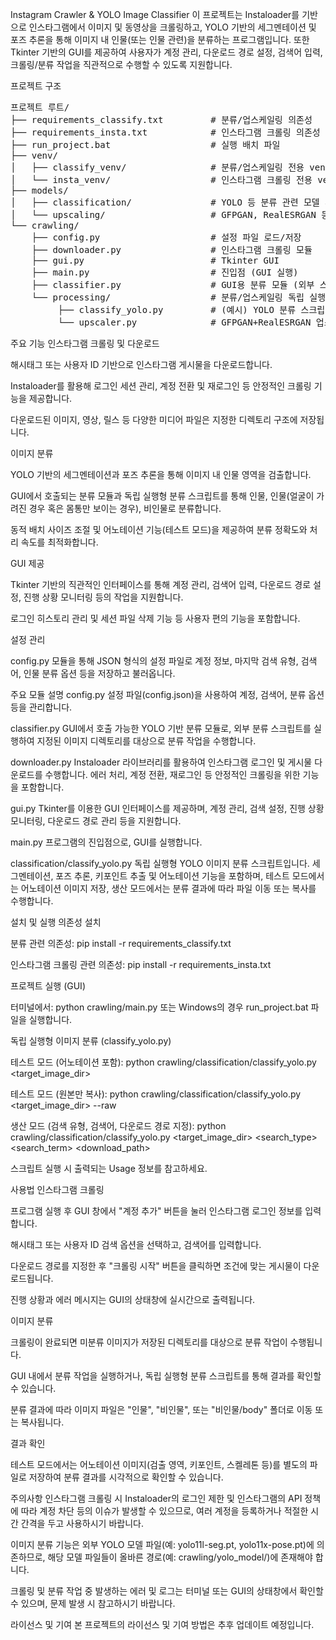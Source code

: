 Instagram Crawler & YOLO Image Classifier
이 프로젝트는 Instaloader를 기반으로 인스타그램에서 이미지 및 동영상을 크롤링하고, YOLO 기반의 세그멘테이션 및 포즈 추론을 통해 이미지 내 인물(또는 인물 관련)을 분류하는 프로그램입니다. 또한 Tkinter 기반의 GUI를 제공하여 사용자가 계정 관리, 다운로드 경로 설정, 검색어 입력, 크롤링/분류 작업을 직관적으로 수행할 수 있도록 지원합니다.

프로젝트 구조

<pre>
프로젝트 루트/
├── requirements_classify.txt         # 분류/업스케일링 의존성
├── requirements_insta.txt            # 인스타그램 크롤링 의존성
├── run_project.bat                   # 실행 배치 파일
├── venv/
│   ├── classify_venv/                # 분류/업스케일링 전용 venv (torch, gfpgan, realesrgan 등)
│   └── insta_venv/                   # 인스타그램 크롤링 전용 venv (Instaloader 등)
├── models/
│   ├── classification/               # YOLO 등 분류 관련 모델 파일
│   └── upscaling/                    # GFPGAN, RealESRGAN 등 업스케일링 관련 모델 파일
└── crawling/
    ├── config.py                     # 설정 파일 로드/저장
    ├── downloader.py                 # 인스타그램 크롤링 모듈
    ├── gui.py                        # Tkinter GUI
    ├── main.py                       # 진입점 (GUI 실행)
    ├── classifier.py                 # GUI용 분류 모듈 (외부 스크립트 호출)
    └── processing/                   # 분류/업스케일링 독립 실행형 스크립트 모음
         ├── classify_yolo.py         # (예시) YOLO 분류 스크립트
         └── upscaler.py              # GFPGAN+RealESRGAN 업스케일링 스크립트
</pre>
주요 기능
인스타그램 크롤링 및 다운로드

해시태그 또는 사용자 ID 기반으로 인스타그램 게시물을 다운로드합니다.

Instaloader를 활용해 로그인 세션 관리, 계정 전환 및 재로그인 등 안정적인 크롤링 기능을 제공합니다.

다운로드된 이미지, 영상, 릴스 등 다양한 미디어 파일은 지정한 디렉토리 구조에 저장됩니다.

이미지 분류

YOLO 기반의 세그멘테이션과 포즈 추론을 통해 이미지 내 인물 영역을 검출합니다.

GUI에서 호출되는 분류 모듈과 독립 실행형 분류 스크립트를 통해 인물, 인물(얼굴이 가려진 경우 혹은 몸통만 보이는 경우), 비인물로 분류합니다.

동적 배치 사이즈 조절 및 어노테이션 기능(테스트 모드)을 제공하여 분류 정확도와 처리 속도를 최적화합니다.

GUI 제공

Tkinter 기반의 직관적인 인터페이스를 통해 계정 관리, 검색어 입력, 다운로드 경로 설정, 진행 상황 모니터링 등의 작업을 지원합니다.

로그인 히스토리 관리 및 세션 파일 삭제 기능 등 사용자 편의 기능을 포함합니다.

설정 관리

config.py 모듈을 통해 JSON 형식의 설정 파일로 계정 정보, 마지막 검색 유형, 검색어, 인물 분류 옵션 등을 저장하고 불러옵니다.

주요 모듈 설명
config.py
설정 파일(config.json)을 사용하여 계정, 검색어, 분류 옵션 등을 관리합니다.

classifier.py
GUI에서 호출 가능한 YOLO 기반 분류 모듈로, 외부 분류 스크립트를 실행하여 지정된 이미지 디렉토리를 대상으로 분류 작업을 수행합니다.

downloader.py
Instaloader 라이브러리를 활용하여 인스타그램 로그인 및 게시물 다운로드를 수행합니다.
에러 처리, 계정 전환, 재로그인 등 안정적인 크롤링을 위한 기능을 포함합니다.

gui.py
Tkinter를 이용한 GUI 인터페이스를 제공하며, 계정 관리, 검색 설정, 진행 상황 모니터링, 다운로드 경로 관리 등을 지원합니다.

main.py
프로그램의 진입점으로, GUI를 실행합니다.

classification/classify_yolo.py
독립 실행형 YOLO 이미지 분류 스크립트입니다.
세그멘테이션, 포즈 추론, 키포인트 추출 및 어노테이션 기능을 포함하며,
테스트 모드에서는 어노테이션 이미지 저장, 생산 모드에서는 분류 결과에 따라 파일 이동 또는 복사를 수행합니다.

설치 및 실행
의존성 설치

분류 관련 의존성:
pip install -r requirements_classify.txt

인스타그램 크롤링 관련 의존성:
pip install -r requirements_insta.txt

프로젝트 실행 (GUI)

터미널에서:
python crawling/main.py
또는 Windows의 경우 run_project.bat 파일을 실행합니다.


독립 실행형 이미지 분류 (classify_yolo.py)

테스트 모드 (어노테이션 포함):
python crawling/classification/classify_yolo.py <target_image_dir>

테스트 모드 (원본만 복사):
python crawling/classification/classify_yolo.py <target_image_dir> --raw

생산 모드 (검색 유형, 검색어, 다운로드 경로 지정):
python crawling/classification/classify_yolo.py <target_image_dir> <search_type> <search_term> <download_path>

스크립트 실행 시 출력되는 Usage 정보를 참고하세요.

사용법
인스타그램 크롤링

프로그램 실행 후 GUI 창에서 "계정 추가" 버튼을 눌러 인스타그램 로그인 정보를 입력합니다.

해시태그 또는 사용자 ID 검색 옵션을 선택하고, 검색어를 입력합니다.

다운로드 경로를 지정한 후 "크롤링 시작" 버튼을 클릭하면 조건에 맞는 게시물이 다운로드됩니다.

진행 상황과 에러 메시지는 GUI의 상태창에 실시간으로 출력됩니다.

이미지 분류

크롤링이 완료되면 미분류 이미지가 저장된 디렉토리를 대상으로 분류 작업이 수행됩니다.

GUI 내에서 분류 작업을 실행하거나, 독립 실행형 분류 스크립트를 통해 결과를 확인할 수 있습니다.

분류 결과에 따라 이미지 파일은 "인물", "비인물", 또는 "비인물/body" 폴더로 이동 또는 복사됩니다.

결과 확인

테스트 모드에서는 어노테이션 이미지(검출 영역, 키포인트, 스켈레톤 등)를 별도의 파일로 저장하여 분류 결과를 시각적으로 확인할 수 있습니다.

주의사항
인스타그램 크롤링 시 Instaloader의 로그인 제한 및 인스타그램의 API 정책에 따라 계정 차단 등의 이슈가 발생할 수 있으므로, 여러 계정을 등록하거나 적절한 시간 간격을 두고 사용하시기 바랍니다.

이미지 분류 기능은 외부 YOLO 모델 파일(예: yolo11l-seg.pt, yolo11x-pose.pt)에 의존하므로, 해당 모델 파일들이 올바른 경로(예: crawling/yolo_model/)에 존재해야 합니다.

크롤링 및 분류 작업 중 발생하는 에러 및 로그는 터미널 또는 GUI의 상태창에서 확인할 수 있으며, 문제 발생 시 참고하시기 바랍니다.

라이선스 및 기여
본 프로젝트의 라이선스 및 기여 방법은 추후 업데이트 예정입니다.
